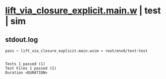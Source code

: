 # [lift_via_closure_explicit.main.w](../../../../../examples/tests/valid/lift_via_closure_explicit.main.w) | test | sim

## stdout.log
```log
pass ─ lift_via_closure_explicit.main.wsim » root/env0/test:test
 
 
Tests 1 passed (1)
Test Files 1 passed (1)
Duration <DURATION>
```

